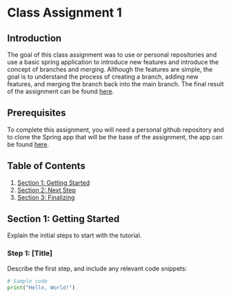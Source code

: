 # Class Assignment 1

## Introduction

The goal of this class assignment was to use or personal repositories and use a basic spring application to introduce new features and introduce the concept of branches and merging. Although the features are simple, the goal is to understand the process of creating a branch, adding new features, and merging the branch back into the main branch.
The final result of the assignment can be found [here](https://github.com/RicardoMPires/DevOps-23-24--PSM-1231857-).

## Prerequisites

To complete this assignment, you will need a personal github repository and to clone the Spring app that will be the base of the assignment, the app can be found [here](https://github.com/spring-guides/tut-react-and-spring-data-rest).

## Table of Contents

1. [Section 1: Getting Started](#section-1-getting-started)
2. [Section 2: Next Step](#section-2-next-step)
3. [Section 3: Finalizing](#section-3-finalizing)

## Section 1: Getting Started

Explain the initial steps to start with the tutorial.

### Step 1: [Title]

Describe the first step, and include any relevant code snippets:

```python
# Sample code
print("Hello, World!")
